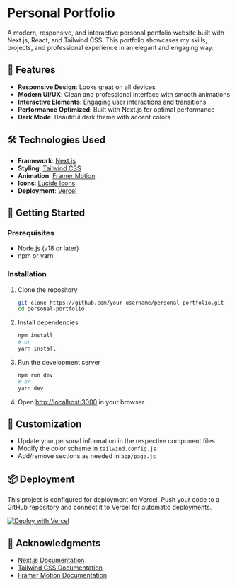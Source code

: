 # Personal Portfolio

A modern, responsive, and interactive personal portfolio website built with Next.js, React, and Tailwind CSS. This portfolio showcases my skills, projects, and professional experience in an elegant and engaging way.

## 🚀 Features

- **Responsive Design**: Looks great on all devices
- **Modern UI/UX**: Clean and professional interface with smooth animations
- **Interactive Elements**: Engaging user interactions and transitions
- **Performance Optimized**: Built with Next.js for optimal performance
- **Dark Mode**: Beautiful dark theme with accent colors

## 🛠️ Technologies Used

- **Framework**: [Next.js](https://nextjs.org/)
- **Styling**: [Tailwind CSS](https://tailwindcss.com/)
- **Animation**: [Framer Motion](https://www.framer.com/motion/)
- **Icons**: [Lucide Icons](https://lucide.dev/)
- **Deployment**: [Vercel](https://vercel.com/)

## 🚀 Getting Started

### Prerequisites

- Node.js (v18 or later)
- npm or yarn

### Installation

1. Clone the repository
   ```bash
   git clone https://github.com/your-username/personal-portfolio.git
   cd personal-portfolio
   ```

2. Install dependencies
   ```bash
   npm install
   # or
   yarn install
   ```

3. Run the development server
   ```bash
   npm run dev
   # or
   yarn dev
   ```

4. Open [http://localhost:3000](http://localhost:3000) in your browser

## 🎨 Customization

- Update your personal information in the respective component files
- Modify the color scheme in `tailwind.config.js`
- Add/remove sections as needed in `app/page.js`

## 📦 Deployment

This project is configured for deployment on Vercel. Push your code to a GitHub repository and connect it to Vercel for automatic deployments.

[![Deploy with Vercel](https://vercel.com/button)](https://vercel.com/new/clone?repository-url=https%3A%2F%2Fgithub.com%2Fyour-username%2Fpersonal-portfolio)


## 🙏 Acknowledgments

- [Next.js Documentation](https://nextjs.org/docs)
- [Tailwind CSS Documentation](https://tailwindcss.com/docs)
- [Framer Motion Documentation](https://www.framer.com/motion/)
